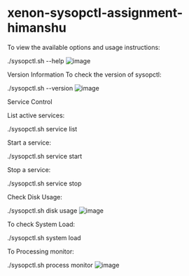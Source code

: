 # xenon-sysopctl-assignment-himanshu
To view the available options and usage instructions:

./sysopctl.sh --help
![image](https://github.com/user-attachments/assets/66b85c83-40f9-4066-a8cc-08e227af9d4b)

Version Information
To check the version of sysopctl:

./sysopctl.sh --version
![image](https://github.com/user-attachments/assets/5ebd4fe8-b3de-435d-b56f-a2120b68fec2)

Service Control

List active services:

./sysopctl.sh service list

Start a service:

./sysopctl.sh service start <service-name>

Stop a service:

./sysopctl.sh service stop <service-name>

Check Disk Usage:

./sysopctl.sh disk usage
![image](https://github.com/user-attachments/assets/04c25182-16c8-420d-ab77-fd98eec9e3c5)


To check System Load:

./sysopctl.sh system load

To Processing monitor:

./sysopctl.sh process monitor
![image](https://github.com/user-attachments/assets/9dd67aa4-1097-4804-9246-cdd32f60122f)
